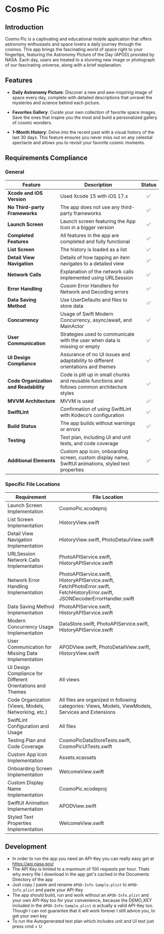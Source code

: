 # Cosmo Pic

## Introduction
Cosmo Pic is a captivating and educational mobile application that offers astronomy enthusiasts and space lovers a daily journey through the cosmos. This app brings the fascinating world of space right to your fingertips, featuring the Astronomy Picture of the Day (APOD) provided by NASA. Each day, users are treated to a stunning new image or photograph of our fascinating universe, along with a brief explanation.

## Features
- **Daily Astronomy Picture**: Discover a new and awe-inspiring image of space every day, complete with detailed descriptions that unravel the mysteries and science behind each picture.

- **Favorites Gallery**: Curate your own collection of favorite space images. Save the ones that inspire you the most and build a personalized gallery of cosmic wonders.

- **1-Month History**: Delve into the recent past with a visual history of the last 30 days. This feature ensures you never miss out on any celestial spectacle and allows you to revisit your favorite cosmic moments.

## Requirements Compliance

### General
| Feature                         | Description | Status |
|---------------------------------|-------------|:------:|
| **Xcode and iOS Version**       | Used Xcode 15 with iOS 17.x | ✅ |
| **No Third-party Frameworks**   | The app does not use any third-party frameworks | ✅ |
| **Launch Screen**               | Launch screen featuring the App Icon in a bigger version | ✅ |
| **Completed Features**          | All features in the app are completed and fully functional | ✅ |
| **List Screen**                 | The history is loaded as a list | ✅ |
| **Detail View Navigation**      | Details of how tapping an item navigates to a detailed view | ✅ |
| **Network Calls**               | Explanation of the network calls implemented using URLSession | ✅ |
| **Error Handling**              | Cusom Error Handlers for Network and Decoding errors | ✅ |
| **Data Saving Method**          | Use UserDefaults and files to store data | ✅ |
| **Concurrency**                 | Usage of Swift Modern Concurrency, async/await, and MainActor | ✅ |
| **User Communication**          | Strategies used to communicate with the user when data is missing or empty | ✅ |
| **UI Design Compliance**        | Assurance of no UI issues and adaptability to different orientations and themes | ✅ |
| **Code Organization and Readability** | Code is plit up in small chunks and reusable functions and follows common architecture styles | ✅ |
| **MVVM Architecture**           | MVVM is used | ✅ |
| **SwiftLint**                   | Confirmation of using SwiftLint with Kodeco’s configuration | ✅ |
| **Build Status**                | The app builds without warnings or errors | ✅ |
| **Testing**                     | Test plan, including UI and unit tests, and code coverage | ✅ |
| **Additional Elements**         | Custom app icon, onboarding screen, custom display name, SwiftUI animations, styled text properties | ✅ |

### Specific File Locations

| Requirement | File Location |
|-------------|---------------|
| Launch Screen Implementation | CosmoPic.xcodeproj |
| List Screen Implementation | HistoryView.swift |
| Detail View Navigation Implementation | HistoryView.swift, PhotoDetaulView.swift |
| URLSession Network Calls Implementation | PhotoAPIService.swift, HistoryAPIService.swift |
| Network Error Handling Implementation | PhotoAPIService.swift, HistoryAPIService.swift, FetchPhotoError.swift, FetchHistoryError.swift, JSONDecoderErrorHandler.swift |
| Data Saving Method Implementation | PhotoAPIService.swift, HistoryAPIService.swift |
| Modern Concurrency Usage Implementation | DataStore.swift, PhotoAPIService.swift, HistoryAPIService.swift |
| User Communication for Missing Data Implementation | APODView.swift, PhotoDetailView.swift, HistoryView.swift |
| UI Design Compliance for Different Orientations and Themes | All views |
| Code Organization (Views, Models, Networking, etc.) | All files are organized in following categories: Views, Models, ViewModels, Services and Extensions |
| SwiftLint Configuration and Usage | All files |
| Testing Plan and Code Coverage | CosmoPicDataStoreTests.swift, CosmoPicUITests.swift |
| Custom App Icon Implementation | Assets.xcassets |
| Onboarding Screen Implementation | WelcomeView.swift |
| Custom Display Name Implementation | CosmoPic.xcodeproj |
| SwiftUI Animation Implementation | APODView.swift |
| Styled Text Properties Implementation | WelcomeView.swift |

## Development
- In order to run the app you need an API-Key you can really easy get at https://api.nasa.gov/
- The API Key is limited to a maximum of 100 requests per hour. Thats why every file I download in the app get's cached in the Documents Directory of the app
- Just copy / paste and rename ```APOD-Info-Sample.plist``` to ```APOD-Info.plist``` and paste your API-Key
- The app should build, run and work without an ```APOD-Info.plist``` and your own API-Key too for your convenience, because the DEMO_KEY included in the ```APOD-Info-Sample.plist``` is actually a valid API-Key too. Though I can not guarantee that it will work forever I still advice you, to get your own key
- To run the Autogenerated test plan which includes unit and UI test just press cmd + U